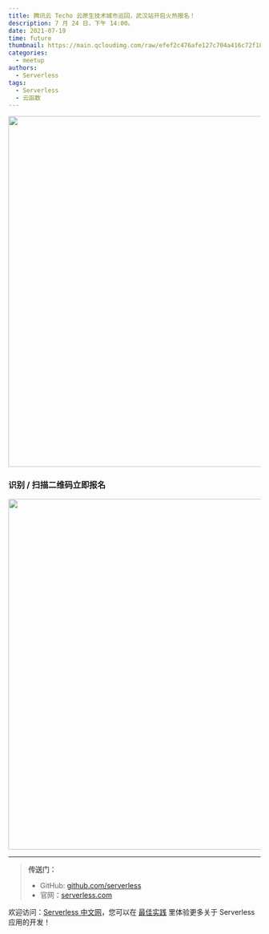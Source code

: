 ```yaml
---
title: 腾讯云 Techo 云原生技术城市巡回，武汉站开启火热报名！
description: 7 月 24 日，下午 14:00。
date: 2021-07-19
time: future
thumbnail: https://main.qcloudimg.com/raw/efef2c476afe127c704a416c72f1890d.jpg
categories:
  - meetup
authors:
  - Serverless
tags:
  - Serverless
  - 云函数
---
```


<img src="https://main.qcloudimg.com/raw/db0eb9dde1d254a90312f6d6fd970262.jpg" width="700"/>



### 识别 / 扫描二维码立即报名



<img src="https://main.qcloudimg.com/raw/3782b88d87849f1a1d7b63d282b358aa.jpg" width="700"/>





---



> **传送门：**
>
> - GitHub: [github.com/serverless](https://github.com/serverless/serverless/blob/master/README_CN.md)
> - 官网：[serverless.com](https://serverless.com/)



欢迎访问：[Serverless 中文网](https://serverlesscloud.cn/)，您可以在 [最佳实践](https://serverlesscloud.cn/best-practice) 里体验更多关于 Serverless 应用的开发！
